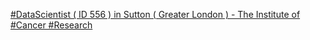 [#DataScientist ( ID 556 ) in Sutton ( Greater London ) - The Institute of #Cancer #Research](https://qi.tc/qi/112178)